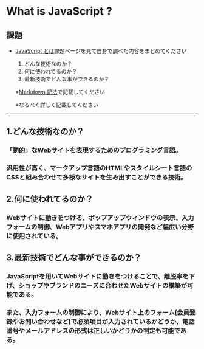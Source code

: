 # What is JavaScript ?

## 課題

- [JavaScript とは](https://www.notion.so/arpeggio-inc/JavaScript-64ff3384ef6c46bc88e7a49d2f9c08d8)課題ページを見て自身で調べた内容をまとめてください

  1. どんな技術なのか？
  2. 何に使われてるのか？
  3. 最新技術でどんな事ができるのか？

  ※[Markdown 記法](https://qiita.com/tbpgr/items/989c6badefff69377da7)で記載してください

  ※なるべく詳しく記載してください

---

## 1.どんな技術なのか？
### 「動的」なWebサイトを表現するためのプログラミング言語。
### 汎用性が高く、マークアップ言語のHTMLやスタイルシート言語のCSSと組み合わせて多様なサイトを生み出すことができる技術。
## 2.何に使われてるのか？
### Webサイトに動きをつける、ポップアップウィンドウの表示、入力フォームの制御、Webアプリやスマホアプリの開発など幅広い分野に使用されている。
## 3.最新技術でどんな事ができるのか？
### JavaScriptを用いてWebサイトに動きをつけることで、離脱率を下げ、ショップやブランドのニーズに合わせたWebサイトの構築が可能である。
### また、入力フォームの制御により、Webサイト上のフォーム(会員登録やお問い合わせなど)で必須項目が入力されているかどうか、電話番号やメールアドレスの形式は正しいかどうかの判定も可能である。
